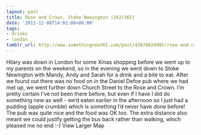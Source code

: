 ```yaml
---
layout: post
title: Rose and Crown, Stoke Newington (342/365)
date: '2011-12-08T14:01:00+00:00'
tags:
- drinks
- london
tumblr_url: http://www.somethingnew365.com/post/43670024995/rose-and-crown-stoke-newington-342365
---
```

Hilary was down in London for some Xmas shopping before we went up to my parents on the weekend, so in the evening we went down to Stoke Newington with Mandy, Andy and Sarah for a drink and a bite to eat.
After we found out there was no food on in the Daniel Defoe pub where we had met up, we went further down Church Street to the Rose and Crown. I’m pretty certain I’ve not been there before, but even if I have I did do something new as well - we’d eaten earlier in the afternoon so I just had a pudding (apple crumble) which is something I’d never have done before!
The pub was quite nice and the food was OK too. The extra distance also meant we could justify getting the bus back rather than walking, which pleased me no end :-)
View Larger Map
